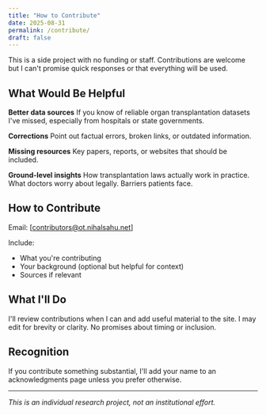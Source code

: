```yaml
---
title: "How to Contribute"
date: 2025-08-31
permalink: /contribute/
draft: false
---
```


This is a side project with no funding or staff. Contributions are welcome but I can't promise quick responses or that everything will be used.

## What Would Be Helpful

**Better data sources**
If you know of reliable organ transplantation datasets I've missed, especially from hospitals or state governments.

**Corrections**
Point out factual errors, broken links, or outdated information.

**Missing resources**
Key papers, reports, or websites that should be included.

**Ground-level insights**
How transplantation laws actually work in practice. What doctors worry about legally. Barriers patients face.

## How to Contribute

Email: [contributors@ot.nihalsahu.net]

Include:
- What you're contributing
- Your background (optional but helpful for context)
- Sources if relevant

## What I'll Do

I'll review contributions when I can and add useful material to the site. I may edit for brevity or clarity. No promises about timing or inclusion.

## Recognition

If you contribute something substantial, I'll add your name to an acknowledgments page unless you prefer otherwise.

---

*This is an individual research project, not an institutional effort.*